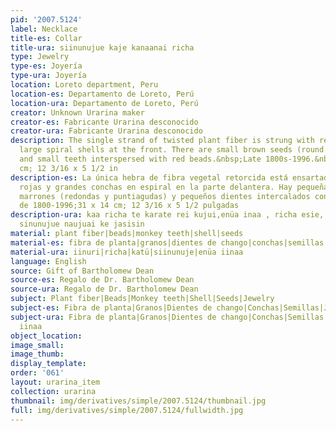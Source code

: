 ```yaml
---
pid: '2007.5124'
label: Necklace
title-es: Collar
title-ura: siinunujue kaje kanaanai richa
type: Jewelry
type-es: Joyería
type-ura: Joyería
location: Loreto department, Peru
location-es: Departamento de Loreto, Perú
location-ura: Departamento de Loreto, Perú
creator: Unknown Urarina maker
creator-es: Fabricante Urarina desconocido
creator-ura: Fabricante Urarina desconocido
description: The single strand of twisted plant fiber is strung with red beads and
  large spiral shells at the front. There are small brown seeds (round and pointed)
  and small teeth interspersed with red beads.&nbsp;Late 1800s-1996.&nbsp;31 x 14
  cm; 12 3/16 x 5 1/2 in
description-es: La única hebra de fibra vegetal retorcida está ensartada con cuentas
  rojas y grandes conchas en espiral en la parte delantera. Hay pequeñas semillas
  marrones (redondas y puntiagudas) y pequeños dientes intercalados con cuentas rojas;Finales
  de 1800-1996;31 x 14 cm; 12 3/16 x 5 1/2 pulgadas
description-ura: kaa richa te karate rei kujui,enüa inaa , richa esie, enechu katü,
  sinunujue naujuai ke jasisin
material: plant fiber|beads|monkey teeth|shell|seeds
material-es: fibra de planta|granos|dientes de chango|conchas|semillas
material-ura: iinuri|richa|katü|siinunuje|enüa iinaa
language: English
source: Gift of Bartholomew Dean
source-es: Regalo de Dr. Bartholomew Dean
source-ura: Regalo de Dr. Bartholomew Dean
subject: Plant fiber|Beads|Monkey teeth|Shell|Seeds|Jewelry
subject-es: Fibra de planta|Granos|Dientes de chango|Conchas|Semillas|Joyería
subject-ura: Fibra de planta|Granos|Dientes de chango|Conchas|Semillas|Joyería|iinuri|richa|katü|siinunuje|enüa
  iinaa
object_location:
image_small:
image_thumb:
display_template:
order: '061'
layout: urarina_item
collection: urarina
thumbnail: img/derivatives/simple/2007.5124/thumbnail.jpg
full: img/derivatives/simple/2007.5124/fullwidth.jpg
---
```

